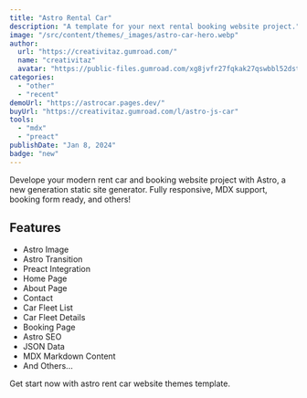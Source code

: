 ```yaml
---
title: "Astro Rental Car"
description: "A template for your next rental booking website project."
image: "/src/content/themes/_images/astro-car-hero.webp"
author:
  url: "https://creativitaz.gumroad.com/"
  name: "creativitaz"
  avatar: "https://public-files.gumroad.com/xg8jvfr27fqkak27qswbbl52dstt"
categories:
  - "other"
  - "recent"
demoUrl: "https://astrocar.pages.dev/"
buyUrl: "https://creativitaz.gumroad.com/l/astro-js-car"
tools:
  - "mdx"
  - "preact"
publishDate: "Jan 8, 2024"
badge: "new"
---
```


<p>
  Develope your modern rent car and booking website project with Astro, a new generation static site
  generator. Fully responsive, MDX support, booking form ready, and others!
</p>
<h2>Features</h2>
<ul>
  <li>Astro Image</li>
  <li>Astro Transition</li>
  <li>Preact Integration</li>
  <li>Home Page</li>
  <li>About Page</li>
  <li>Contact</li>
  <li>Car Fleet List</li>
  <li>Car Fleet Details</li>
  <li>Booking Page</li>
  <li>Astro SEO</li>
  <li>JSON Data</li>
  <li>MDX Markdown Content</li>
  <li>And Others...</li>
</ul>
<p>Get start now with astro rent car website themes template.</p>
